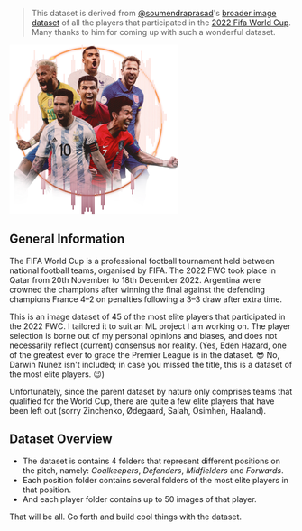 > This dataset is derived from [@soumendraprasad](https://www.kaggle.com/soumendraprasad)'s [broader image dataset](https://www.kaggle.com/datasets/soumendraprasad/fifa-2022-all-players-image-dataset) of all the players that participated in the [2022 Fifa World Cup](https://en.wikipedia.org/wiki/2022_FIFA_World_Cup). Many thanks to him for coming up with such a wonderful dataset.

<img src="./dataset-card.png" height="300">

## General Information

The FIFA World Cup is a professional football tournament held between national football teams, organised by FIFA. The 2022 FWC took place in Qatar from 20th November to 18th December 2022. Argentina were crowned the champions after winning the final against the defending champions France 4–2 on penalties following a 3–3 draw after extra time.

This is an image dataset of 45 of the most elite players that participated in the 2022 FWC. I tailored it to suit an ML project I am working on. The player selection is borne out of my personal opinions and biases, and does not necessarily reflect (current) consensus nor reality. (Yes, Eden Hazard, one of the greatest ever to grace the Premier League is in the dataset. 😎 No, Darwin Nunez isn't included; in case you missed the title, this is a dataset of the most elite players. 😉)

Unfortunately, since the parent dataset by nature only comprises teams that qualified for the World Cup, there are quite a few elite players that have been left out (sorry Zinchenko, Ødegaard, Salah, Osimhen, Haaland).

## Dataset Overview

- The dataset is contains 4 folders that represent different positions on the pitch, namely: _Goalkeepers_, _Defenders_, _Midfielders_ and _Forwards_.
- Each position folder contains several folders of the most elite players in that position.
- And each player folder contains up to 50 images of that player.

That will be all. Go forth and build cool things with the dataset.
